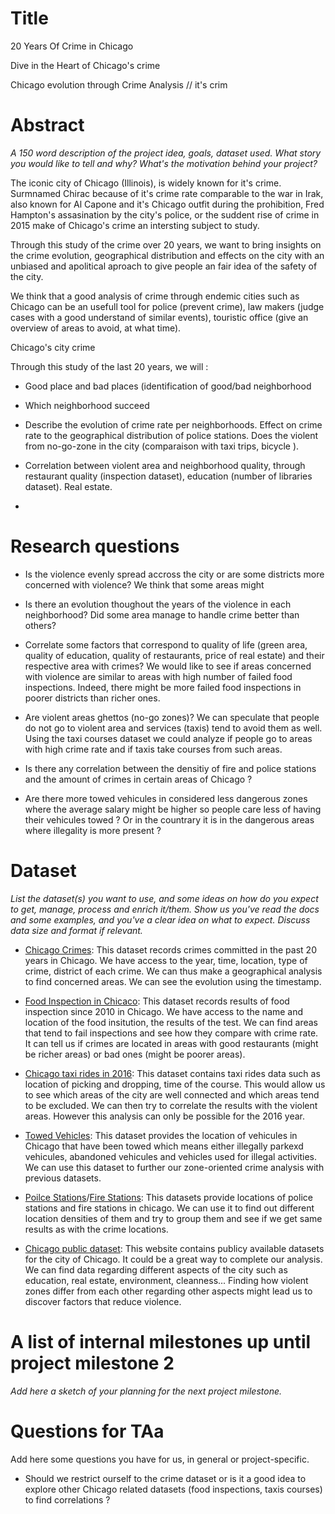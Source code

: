 # Title

20 Years Of Crime in Chicago

Dive in the Heart of Chicago's crime

Chicago evolution through Crime Analysis // it's crim


# Abstract

_A 150 word description of the project idea, goals, dataset used. What story you would like to tell and why? What's the motivation behind your project?_

The iconic city of Chicago (Illinois), is widely known for it's crime. Surmnamed Chirac because of it's crime rate comparable to the war in Irak, also known for Al Capone and it's Chicago outfit during the prohibition, Fred Hampton's assasination by the city's police, or the suddent rise of crime in 2015 make of Chicago's crime an intersting subject to study.

Through this study of the crime over 20 years, we want to bring insights on the crime evolution, geographical distribution and effects on the city with an unbiased and apolitical aproach to give people an fair idea of the safety of the city. 

We think that a good analysis of crime through endemic cities such as Chicago can be an usefull tool for police (prevent crime), law makers (judge cases with a good understand of similar events), touristic office (give an overview of areas to avoid, at what time). 

Chicago's city crime 



Through this study of the last 20 years, we will :


- Good place and bad places (identification of good/bad neighborhood

- Which neighborhood succeed

- Describe the evolution of crime rate per neighborhoods. Effect on crime rate to the geographical distribution of police stations. Does the violent from no-go-zone in the city (comparaison with taxi trips, bicycle ). 


- Correlation between violent area and neighborhood quality, through restaurant quality (inspection dataset), education (number of libraries dataset). Real estate. 

- 

# Research questions

- Is the violence evenly spread accross the city or are some districts more concerned with violence? We think that some areas might 

- Is there an evolution thoughout the years of the violence in each neighborhood? Did some area manage to handle crime better than others?

- Correlate some factors that correspond to quality of life (green area, quality of education, quality of restaurants, price of real estate) and their respective area with crimes? We would like to see if areas concerned with violence are similar to areas with high number of failed food inspections. Indeed, there might be more failed food inspections in poorer districts than richer ones.

- Are violent areas ghettos (no-go zones)? We can speculate that people do not go to violent area and services (taxis) tend to avoid them as well. Using the taxi courses dataset we could analyze if people go to areas with high crime rate and if taxis take courses from such areas.

- Is there any correlation between the densitiy of fire and police stations and the amount of crimes in certain areas of Chicago ?

- Are there more towed vehicules in considered less dangerous zones where the average salary might be higher so people care less of having their vehicules towed ? Or in the countrary it is in the dangerous areas where illegality is more present ?

# Dataset
_List the dataset(s) you want to use, and some ideas on how do you expect to get, manage, process and enrich it/them. Show us you've read the docs and some examples, and you've a clear idea on what to expect. Discuss data size and format if relevant._

- [Chicago Crimes](https://www.kaggle.com/chicago/chicago-crime):
This dataset records crimes committed in the past 20 years in Chicago. We have access to the year, time, location, type of crime, district of each crime. We can thus make a geographical analysis to find concerned areas. We can see the evolution using the timestamp.

- [Food Inspection in Chicaco](https://www.kaggle.com/chicago/chicago-food-inspections):
This dataset records results of food inspection since 2010 in Chicago. We have access to the name and location of the food insitution, the results of the test. We can find areas that tend to fail inspections and see how they compare with crime rate.  It can tell us if crimes are located in areas with good restaurants (might be richer areas) or bad ones (might be poorer areas).

- [Chicago taxi rides in 2016](https://www.kaggle.com/chicago/chicago-taxi-rides-2016):
This dataset contains taxi rides data such as location of picking and dropping, time of the course. This would allow us to see which areas of the city are well connected and which areas tend to be excluded. We can then try to correlate the results with the violent areas. However this analysis can only be possible for the 2016 year.

- [Towed Vehicles](https://data.cityofchicago.org/Transportation/Towed-Vehicles/ygr5-vcbg):
This dataset provides the location of vehicules in Chicago that have been towed which means either illegally parkexd vehicules, abandoned vehicules and vehicles used for illegal activities. We can use this dataset to further our zone-oriented crime analysis with previous datasets.

- [Poilce Stations](https://data.cityofchicago.org/Public-Safety/Police-Stations/z8bn-74gv?fbclid=IwAR2yJeCXKd2toir7M50FkGWQ9MOZ7hrAD5ZMudAbiJE0vgriOIkw_d6y19Q)/[Fire Stations](https://data.cityofchicago.org/Public-Safety/Fire-Stations/28km-gtjn?fbclid=IwAR0SS0NRQiQoBv9fRFvIYgTfbqvL4sTAvKN_bbyXfsPCBeCJsTE_l72R8Vk):
This datasets provide locations of police stations and fire stations in chicago. We can use it to find out different location densities of them and try to group them and see if we get same results as with the crime locations.

- [Chicago public dataset](https://data.cityofchicago.org/):
This website contains publicy available datasets for the city of Chicago. It could be a great way to complete our analysis. We can find data regarding different aspects of the city such as education, real estate, environment, cleanness... Finding how violent zones differ from each other regarding other aspects might lead us to discover factors that reduce violence.



# A list of internal milestones up until project milestone 2
_Add here a sketch of your planning for the next project milestone._

# Questions for TAa
Add here some questions you have for us, in general or project-specific.

- Should we restrict ourself to the crime dataset or is it a good idea to explore other Chicago related datasets (food inspections, taxis courses) to find correlations ?


